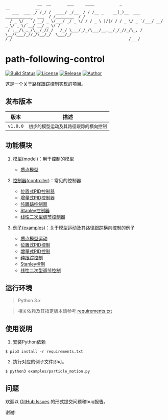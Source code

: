 ```
              __  __       ___     ____           _                             __           __
   ___  ___ _/ /_/ /  ____/ _/__  / / /__ _    __(_)__  ___ ____________  ___  / /________  / /
  / _ \/ _ `/ __/ _ \/___/ _/ _ \/ / / _ \ |/|/ / / _ \/ _ `/___/ __/ _ \/ _ \/ __/ __/ _ \/ / 
 / .__/\_,_/\__/_//_/   /_/ \___/_/_/\___/__,__/_/_//_/\_, /    \__/\___/_//_/\__/_/  \___/_/  
/_/                                                   /___/                                    
```
# path-following-control
[![Build Status](https://travis-ci.org/JoveH-H/path-following-control.svg?branch=master)](https://travis-ci.org/JoveH-H/path-following-control)
[![License](https://img.shields.io/badge/license-Apache%202-blue.svg)](./LICENSE)
[![Release](https://img.shields.io/badge/release-v1.0.0-brightgreen.svg)](https://github.com/JoveH-H/path-following-control/releases/tag/v1.0.0)
[![Author](https://img.shields.io/badge/author-Jove-orange.svg)](https://github.com/JoveH-H)

这是一个关于路径跟踪控制实现的项目。

## 发布版本

| 版本 | 描述 |
| --- | --- |
| `v1.0.0` | `初步的模型运动及其路径跟踪的横向控制` |

## 功能模块

1. [模型(model)](./model/README.md)：用于控制的模型
    - [质点模型](./model/particle.py)

2. [控制器(controller)](./controller/README.md)：常见的控制器
    - [位置式PID控制器](./controller/positional_pid.py)
    - [增量式PID控制器](./controller/incremental_pid.py)
    - [纯跟踪控制器](./controller/pure_pursuit.py)
    - [Stanley控制器](./controller/stanley.py)
    - [线性二次型调节控制器](./controller/lqr.py)

3. [例子(examples)](./examples/README.md)：关于模型运动及其路径跟踪横向控制的例子
    - [质点模型运动](./examples/particle_motion.py)
    - [位置式PID控制](./examples/positional_pid_control.py)
    - [增量式PID控制](./examples/incremental_pid_control.py)
    - [纯跟踪控制](./examples/pure_pursuit_control.py)
    - [Stanley控制](./examples/stanley_control.py)
    - [线性二次型调节控制](./examples/lqr_control.py)

## 运行环境
> Python 3.x

> 相关依赖及其指定版本请参考 [requirements.txt](./requirements.txt)

## 使用说明
1. 安装Python依赖
```shell
$ pip3 install -r requirements.txt
```

2. 执行对应的例子文件即可。
```shell
$ python3 examples/particle_motion.py
```

## 问题
欢迎以 [GitHub Issues](https://github.com/JoveH-H/path-following-control/issues) 的形式提交问题和bug报告。

谢谢!